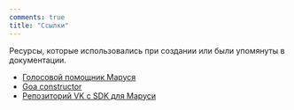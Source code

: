 ```yaml
---
comments: true
title: "Ссылки"
---
```


Ресурсы, которые использовались при создании или были упомянуты в документации.

- [Голосовой помощник Маруся](https://marusia.vk.com/)
- [Goa constructor](https://github.com/goadesign/goa)
- [Репозиторий VK с SDK для Маруси](https://github.com/SevereCloud/vksdk)
